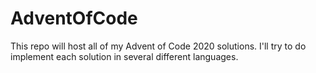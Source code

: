 # AdventOfCode
This repo will host all of my Advent of Code 2020 solutions. I'll try to do implement each solution in several different languages. 

